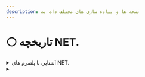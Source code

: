 ```yaml
---
description: نسخه ها و پیاده سازی های مختلف دات نت
---
```


# ⚪ تاریخچه NET.



<details>

<summary>آشنایی با پلتفرم های NET.</summary>

* .NET Framework
* Mono, Xamarin, and Unity projects
* .NET Core
* .NET

</details>

<details>

<summary></summary>



</details>
